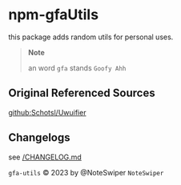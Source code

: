 # npm-gfaUtils

this package adds random utils for personal uses.

> **Note**
> 
> an word `gfa` stands `Goofy Ahh`

## Original Referenced Sources

[github:Schotsl/Uwuifier](https://github.com/Schotsl/Uwuifier)

## Changelogs

see [/CHANGELOG.md](/CHANGELOG.md)

`gfa-utils` © 2023 by @NoteSwiper `NoteSwiper`
